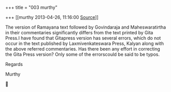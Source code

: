 +++
title = "003 murthy"

+++
[[murthy	2013-04-26, 11:16:00 [Source](https://groups.google.com/g/samskrita/c/G3z9vLG6ybU)]]



The version of Ramayana text followed by Govindaraja and Maheswaratirtha in their commentaries significantly differs from the text printed by Gita Press.I have found that Gitapress version has several errors, which do not occur in the text published by Laxmivenkateswara Press, Kalyan along with the above referred commentaries. Has there been any effort in correcting the Gita Press version? Only some of the errorscould be said to be typos.

Regards

Murthy



